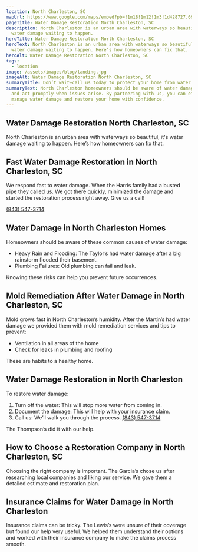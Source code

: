 ```yaml
---
location: North Charleston, SC
mapUrl: https://www.google.com/maps/embed?pb=!1m18!1m12!1m3!1d428727.69993383664!2d-80.41939175796816!3d32.91309939889349!2m3!1f0!2f0!3f0!3m2!1i1024!2i768!4f13.1!3m3!1m2!1s0x88fe63af380bf9e3%3A0x71e9ac04bf44d70!2sNorth%20Charleston%2C%20SC%2C%20USA!5e0!3m2!1sen!2sph!4v1728743790840!5m2!1sen!2sph
pageTitle: Water Damage Restoration North Charleston, SC
description: North Charleston is an urban area with waterways so beautiful, it's
  water damage waiting to happen.
heroTitle: Water Damage Restoration North Charleston, SC
heroText: North Charleston is an urban area with waterways so beautiful, it's
  water damage waiting to happen. Here’s how homeowners can fix that.
heroAlt: Water Damage Restoration North Charleston, SC
tags:
  - location
image: /assets/images/blog/landing.jpg
imageAlt: Water Damage Restoration North Charleston, SC
summaryTitle: Don’t wait—call us today to protect your home from water damage.
summaryText: North Charleston homeowners should be aware of water damage risks
  and act promptly when issues arise. By partnering with us, you can effectively
  manage water damage and restore your home with confidence.
---
```

## Water Damage Restoration North Charleston, SC

North Charleston is an urban area with waterways so beautiful, it's water damage waiting to happen. Here’s how homeowners can fix that.

## Fast Water Damage Restoration in North Charleston, SC

We respond fast to water damage. When the Harris family had a busted pipe they called us. We got there quickly, minimized the damage and started the restoration process right away. Give us a call! 

[(843) 547-3714](tel:8435473714)

## Water Damage in North Charleston Homes

Homeowners should be aware of these common causes of water damage:

* Heavy Rain and Flooding: The Taylor’s had water damage after a big rainstorm flooded their basement.
* Plumbing Failures: Old plumbing can fail and leak.

Knowing these risks can help you prevent future occurrences.

## Mold Remediation After Water Damage in North Charleston, SC

Mold grows fast in North Charleston’s humidity. After the Martin’s had water damage we provided them with mold remediation services and tips to prevent:

* Ventilation in all areas of the home
* Check for leaks in plumbing and roofing

These are habits to a healthy home.

## Water Damage Restoration in North Charleston

To restore water damage:

1. Turn off the water: This will stop more water from coming in.
2. Document the damage: This will help with your insurance claim.
3. Call us: We’ll walk you through the process. [(843) 547-3714](tel:8435473714)

The Thompson’s did it with our help.

## How to Choose a Restoration Company in North Charleston, SC

Choosing the right company is important. The Garcia’s chose us after researching local companies and liking our service. We gave them a detailed estimate and restoration plan.

## Insurance Claims for Water Damage in North Charleston

Insurance claims can be tricky. The Lewis’s were unsure of their coverage but found our help very useful. We helped them understand their options and worked with their insurance company to make the claims process smooth.
